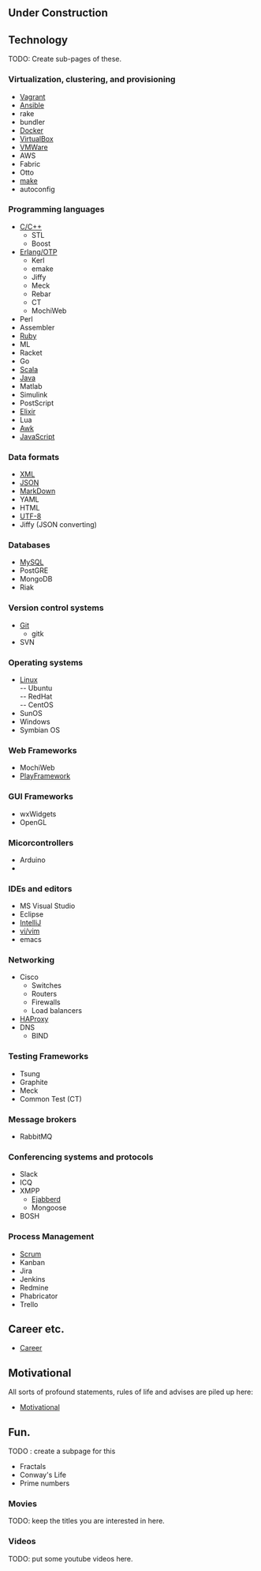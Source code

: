
## Under Construction

## Technology

TODO: Create sub-pages of these.

### Virtualization, clustering, and provisioning

- [Vagrant](Vagrant.md)  
- [Ansible](Ansible.md)  
- rake  
- bundler  
- [Docker](Docker.md)  
- [VirtualBox](VirtualBox.md)  
- [VMWare](VMWare.md)  
- AWS
- Fabric
- Otto
- [make](make.md)
- autoconfig

### Programming languages

- [C/C++](CPP.md)
  - STL
  - Boost   
- [Erlang/OTP](Erlang.md)  
  - Kerl
  - emake
  - Jiffy
  - Meck
  - Rebar
  - CT
  - MochiWeb
- Perl  
- Assembler  
- [Ruby](Ruby.md)  
- ML  
- Racket  
- Go  
- [Scala](Scala.md)  
- [Java](Java.md)  
- Matlab  
- Simulink
- PostScript
- [Elixir](Elixir.md)
- Lua
- [Awk](Awk.md)
- [JavaScript](JavaScript.md)  

### Data formats

- [XML](XML.md)
- [JSON](JSON.md)
- [MarkDown](MarkDown.md)  
- YAML
- HTML
- [UTF-8](UTF-8)  
- Jiffy (JSON converting)

### Databases

- [MySQL](MySQL.md)
- PostGRE
- MongoDB
- Riak

### Version control systems  

- [Git](Git.md)  
  - gitk  
- SVN  

  
### Operating systems
  
- [Linux](Linux.md)  
  -- Ubuntu  
  -- RedHat  
  -- CentOS  
- SunOS  
- Windows  
- Symbian OS  

### Web Frameworks

- MochiWeb
- [PlayFramework](PlayFramework.md)

### GUI Frameworks

- wxWidgets
- OpenGL

  
### Micorcontrollers

- Arduino  
- 
  
### IDEs and editors
  
- MS Visual Studio  
- Eclipse  
- [IntelliJ](Intellij.md)  
- [vi/vim](Vim.md)  
- emacs

### Networking

- Cisco
  - Switches
  - Routers
  - Firewalls
  - Load balancers
- [HAProxy](HAProxy.md)
- DNS
  - BIND

### Testing Frameworks

- Tsung
- Graphite
- Meck
- Common Test (CT)


### Message brokers

- RabbitMQ

### Conferencing systems and protocols

- Slack
- ICQ
- XMPP
  - [Ejabberd](Ejabberd.md)
  - Mongoose
- BOSH


### Process Management

- [Scrum](Scrum.md)
- Kanban
- Jira
- Jenkins
- Redmine
- Phabricator
- Trello

## Career etc.


- [Career](Career.md)





## Motivational

All sorts of profound statements, rules of life and
advises are piled up here:

- [Motivational](Motivational.md)


## Fun.

TODO : create a subpage for this

- Fractals
- Conway's Life
- Prime numbers


### Movies

TODO: keep the titles you are interested in here.

### Videos

TODO: put some youtube videos here.



